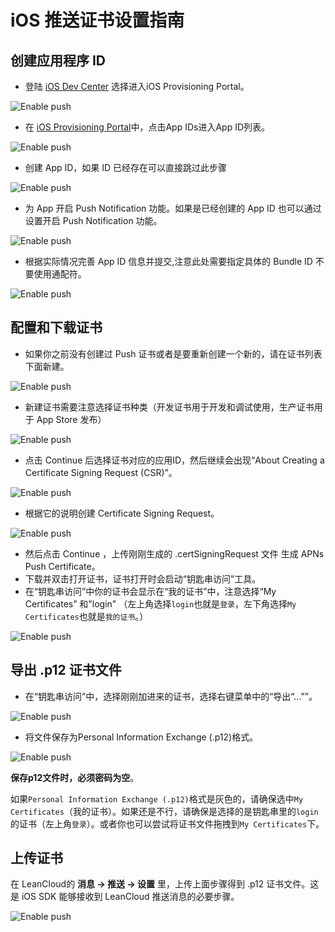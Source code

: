 
# iOS 推送证书设置指南


## 创建应用程序 ID

* 登陆 [iOS Dev Center](https://developer.apple.com/devcenter/ios/index.action) 选择进入iOS Provisioning Portal。

![Enable push](images/ios_cert/login.png)

* 在 [iOS Provisioning Portal](https://developer.apple.com/ios/manage/overview/index.action)中，点击App IDs进入App ID列表。

![Enable push](images/ios_cert/appid.png)

* 创建 App ID，如果 ID 已经存在可以直接跳过此步骤

![Enable push](images/ios_cert/appid2.png)

* 为 App 开启 Push Notification 功能。如果是已经创建的 App ID 也可以通过设置开启 Push Notification 功能。

![Enable push](images/ios_cert/appservice.png)

* 根据实际情况完善 App ID 信息并提交,注意此处需要指定具体的 Bundle ID 不要使用通配符。

![Enable push](images/ios_cert/appid3.png)

## 配置和下载证书

* 如果你之前没有创建过 Push 证书或者是要重新创建一个新的，请在证书列表下面新建。

![Enable push](images/ios_cert/cer0.png)

* 新建证书需要注意选择证书种类（开发证书用于开发和调试使用，生产证书用于 App Store 发布）

![Enable push](images/ios_cert/cer1.png)

* 点击 Continue 后选择证书对应的应用ID，然后继续会出现“About Creating a Certificate Signing Request (CSR)”。

![Enable push](images/ios_cert/cer2.png)

* 根据它的说明创建 Certificate Signing Request。

![Enable push](images/ios_cert/cer3.png)

* 然后点击 Continue ，上传刚刚生成的 .certSigningRequest 文件 生成 APNs Push  Certificate。
* 下载并双击打开证书，证书打开时会启动“钥匙串访问”工具。
* 在“钥匙串访问”中你的证书会显示在“我的证书”中，注意选择“My Certificates” 和"login" （左上角选择`login`也就是`登录`，左下角选择`My Certificates`也就是`我的证书`。）

![Enable push](images/ios_cert/keychain_cert.png)

## 导出 .p12 证书文件

* 在“钥匙串访问”中，选择刚刚加进来的证书，选择右键菜单中的“导出“...””。

![Enable push](images/ios_cert/export_p12.png)

* 将文件保存为Personal Information Exchange (.p12)格式。

![Enable push](images/ios_cert/export_filename.png)

**保存p12文件时，必须密码为空**。

如果`Personal Information Exchange (.p12)`格式是灰色的，请确保选中`My Certificates`（我的证书）。如果还是不行，请确保是选择的是钥匙串里的`login`的证书（左上角`登录`）。或者你也可以尝试将证书文件拖拽到`My Certificates`下。

## 上传证书

在 LeanCloud的 **消息 -> 推送 -> 设置** 里，上传上面步骤得到 .p12 证书文件。这是 iOS SDK 能够接收到 LeanCloud 推送消息的必要步骤。

![Enable push](images/ios_cert/upload_p12.png)
